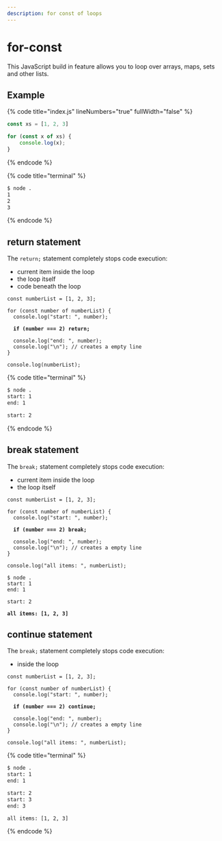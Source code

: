 ```yaml
---
description: for const of loops
---
```


# for-const

This JavaScript build in feature allows you to loop over arrays, maps, sets and other lists.

## Example

{% code title="index.js" lineNumbers="true" fullWidth="false" %}
```javascript
const xs = [1, 2, 3]

for (const x of xs) {
    console.log(x);
}
```
{% endcode %}

{% code title="terminal" %}
```bash
$ node .
1
2
3
```
{% endcode %}

## return statement

The `return;` statement completely stops code execution:

* current item inside the loop
* the loop itself
* code beneath the loop

<pre class="language-javascript" data-title="index.js" data-line-numbers><code class="lang-javascript">const numberList = [1, 2, 3];

for (const number of numberList) {
  console.log("start: ", number);
  
<strong>  if (number === 2) return;
</strong>  
  console.log("end: ", number);
  console.log("\n"); // creates a empty line
}

console.log(numberList);
</code></pre>

{% code title="terminal" %}
```bash
$ node .
start: 1
end: 1

start: 2
```
{% endcode %}

## break statement

The `break;` statement completely stops code execution:

* current item inside the loop
* the loop itself

<pre class="language-javascript" data-title="index.js" data-line-numbers><code class="lang-javascript">const numberList = [1, 2, 3];

for (const number of numberList) {
  console.log("start: ", number);
  
<strong>  if (number === 2) break;
</strong>  
  console.log("end: ", number);
  console.log("\n"); // creates a empty line
}

console.log("all items: ", numberList);
</code></pre>

<pre class="language-bash" data-title="terminal"><code class="lang-bash">$ node .
start: 1
end: 1

start: 2

<strong>all items: [1, 2, 3]
</strong></code></pre>



## continue statement

The `break;` statement completely stops code execution:

* inside the loop

<pre class="language-javascript" data-title="index.js" data-line-numbers><code class="lang-javascript">const numberList = [1, 2, 3];

for (const number of numberList) {
  console.log("start: ", number);
  
<strong>  if (number === 2) continue;
</strong>  
  console.log("end: ", number);
  console.log("\n"); // creates a empty line
}

console.log("all items: ", numberList);
</code></pre>

{% code title="terminal" %}
```bash
$ node .
start: 1
end: 1

start: 2
start: 3
end: 3

all items: [1, 2, 3]
```
{% endcode %}
